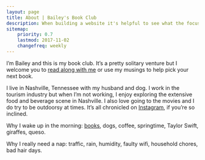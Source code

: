 ```yaml
---
layout: page
title: About | Bailey's Book Club
description: When building a website it's helpful to see what the focus of your site is. This page is an example of how to show a website's focus.
sitemap:
    priority: 0.7
    lastmod: 2017-11-02
    changefreq: weekly
---
```


I’m Bailey and this is my book club. It’s a pretty solitary venture but I welcome you to <a href="https://goodreads.com/{{site.goodreads}}" rel="nofollow"><span class="label">read along with me</span></a> or use my musings to help pick your next book.


I live in Nashville, Tennessee with my husband and dog. I work in the tourism industry but when I’m not working, I enjoy exploring the extensive food and beverage scene in Nashville. I also love going to the movies and I do try to be outdoorsy at times. It’s all chronicled on  <a href="https://instagram.com/{{site.instagram}}" rel="nofollow"><span class="label">Instagram</span></a>, if you’re so inclined.


Why I wake up in the morning: <a href="https://goodreads.com/{{site.goodreads}}" rel="nofollow"><span class="label">books</span></a>, dogs, coffee, springtime, Taylor Swift, giraffes, queso.

Why I really need a nap: traffic, rain, humidity, faulty wifi, household chores, bad hair days.
